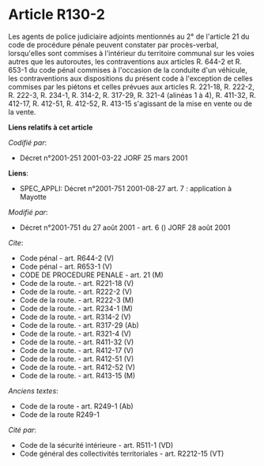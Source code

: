 # Article R130-2

Les agents de police judiciaire adjoints mentionnés au 2° de l'article 21 du code de procédure pénale peuvent constater par
procès-verbal, lorsqu'elles sont commises à l'intérieur du territoire communal sur les voies autres que les autoroutes, les
contraventions aux articles R. 644-2 et R. 653-1 du code pénal commises à l'occasion de la conduite d'un véhicule, les
contraventions aux dispositions du présent code à l'exception de celles commises par les piétons et celles prévues aux
articles R. 221-18, R. 222-2, R. 222-3, R. 234-1, R. 314-2, R. 317-29, R. 321-4 (alinéas 1 à 4), R. 411-32, R. 412-17, R.
412-51, R. 412-52, R. 413-15 s'agissant de la mise en vente ou de la vente.

**Liens relatifs à cet article**

_Codifié par_:

  - Décret n°2001-251 2001-03-22 JORF 25 mars 2001

**Liens**:

  - SPEC_APPLI: Décret n°2001-751 2001-08-27 art. 7 : application à Mayotte

_Modifié par_:

  - Décret n°2001-751 du 27 août 2001 - art. 6 () JORF 28 août 2001

_Cite_:

  - Code pénal - art. R644-2 (V)
  - Code pénal - art. R653-1 (V)
  - CODE DE PROCEDURE PENALE - art. 21 (M)
  - Code de la route. - art. R221-18 (V)
  - Code de la route. - art. R222-2 (V)
  - Code de la route. - art. R222-3 (M)
  - Code de la route. - art. R234-1 (M)
  - Code de la route. - art. R314-2 (V)
  - Code de la route. - art. R317-29 (Ab)
  - Code de la route. - art. R321-4 (V)
  - Code de la route. - art. R411-32 (V)
  - Code de la route. - art. R412-17 (V)
  - Code de la route. - art. R412-51 (V)
  - Code de la route. - art. R412-52 (V)
  - Code de la route. - art. R413-15 (M)

_Anciens textes_:

  - Code de la route - art. R249-1 (Ab)
  - Code de la route R249-1

_Cité par_:

  - Code de la sécurité intérieure - art. R511-1 (VD)
  - Code général des collectivités territoriales - art. R2212-15 (VT)
